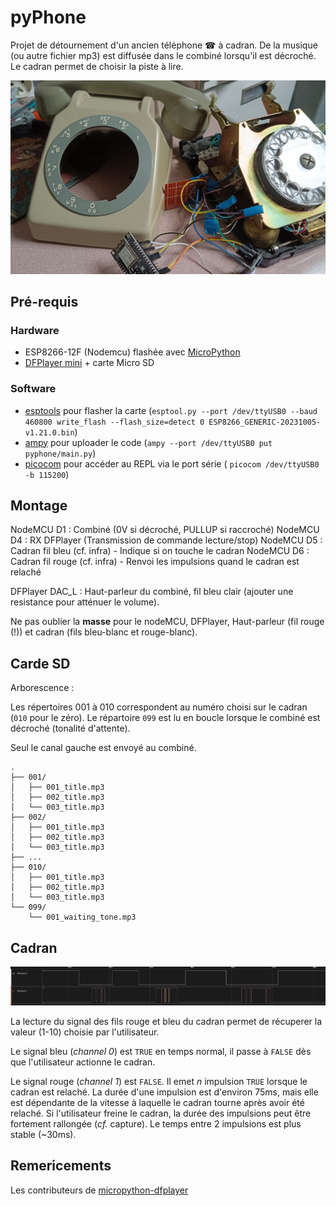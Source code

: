 # pyPhone

Projet de détournement d'un ancien téléphone ☎ à cadran.
De la musique (ou autre fichier mp3) est diffusée dans le combiné lorsqu'il est décroché.
Le cadran permet de choisir la piste à lire.

![Un téléphone à cadran et une carte de développement](pyphone.jpg)

## Pré-requis

### Hardware


- ESP8266-12F (Nodemcu) flashée avec [MicroPython](https://micropython.org)
- [DFPlayer mini](https://wiki.dfrobot.com/DFPlayer_Mini_SKU_DFR0299) + carte Micro SD


### Software

- [esptools](https://github.com/espressif/esptool) pour flasher la carte (`esptool.py --port /dev/ttyUSB0 --baud 460800 write_flash --flash_size=detect 0 ESP8266_GENERIC-20231005-v1.21.0.bin`)
- [ampy](https://github.com/scientifichackers/ampy) pour uploader le code (`ampy --port /dev/ttyUSB0 put pyphone/main.py`)
- [picocom](https://github.com/npat-efault/picocom) pour accéder au REPL via le port série ( `picocom /dev/ttyUSB0 -b 115200`)


## Montage

NodeMCU D1 : Combiné (0V si décroché, PULLUP si raccroché)
NodeMCU D4 : RX DFPlayer (Transmission de commande lecture/stop)
NodeMCU D5 : Cadran fil bleu (cf. infra) - Indique si on touche le cadran
NodeMCU D6 : Cadran fil rouge (cf. infra) - Renvoi les impulsions quand le cadran est relaché

DFPlayer DAC_L : Haut-parleur du combiné, fil bleu clair (ajouter une resistance pour atténuer le volume).

Ne pas oublier la **masse** pour le nodeMCU, DFPlayer, Haut-parleur (fil rouge (!)) et cadran (fils bleu-blanc et rouge-blanc).

## Carde SD

Arborescence : 

Les répertoires 001 à 010 correspondent au numéro choisi sur le cadran (`010` pour le zéro).
Le répartoire `099` est lu en boucle lorsque le combiné est décroché (tonalité d'attente).

Seul le canal gauche est envoyé au combiné.

```
.
├── 001/
│   ├── 001_title.mp3
│   ├── 002_title.mp3
│   └── 003_title.mp3
├── 002/
│   ├── 001_title.mp3
│   ├── 002_title.mp3
│   └── 003_title.mp3
├── ...
├── 010/
│   ├── 001_title.mp3
│   ├── 002_title.mp3
│   └── 003_title.mp3
└── 099/
    └── 001_waiting_tone.mp3
```

## Cadran

![A screenshot of logic analyzer](rotary_logic_screenshot.png)

La lecture du signal des fils rouge et bleu du cadran permet de récuperer la valeur (1-10) choisie
par l'utilisateur.

Le signal bleu (_channel 0_) est `TRUE` en temps normal, il passe à `FALSE` dès que l'utilisateur
actionne le cadran.

Le signal rouge (_channel 1_) est `FALSE`. Il emet _n_ impulsion `TRUE` lorsque le cadran est relaché.
La durée d'une impulsion est d'environ 75ms, mais elle est dépendante de la vitesse 
à laquelle le cadran tourne après avoir été relaché. Si l'utilisateur freine le cadran, 
la durée des impulsions peut être fortement rallongée (_cf._ capture). Le temps entre 2 impulsions est
plus stable (~30ms).

## Remericements

Les contributeurs de [micropython-dfplayer](https://github.com/redoxcode/micropython-dfplayer)
